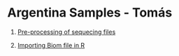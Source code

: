 # Argentina Samples -  Tomás

1. [Pre-processing of sequecing files](Tomas_preprocessing.md)

2. [Importing Biom file in R](Tomas_Biom_R.md)